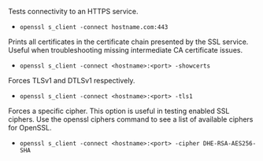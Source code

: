 Tests connectivity to an HTTPS service.
* `openssl s_client -connect hostname.com:443`

Prints all certificates in the certificate chain presented by the SSL service. Useful when troubleshooting missing intermediate CA certificate issues.
* `openssl s_client -connect <hostname>:<port> -showcerts`

Forces TLSv1 and DTLSv1 respectively.
* `openssl s_client -connect <hostname>:<port> -tls1`

Forces a specific cipher. This option is useful in testing enabled SSL ciphers. Use the openssl ciphers command to see a list of available ciphers for OpenSSL.
* `openssl s_client -connect <hostname>:<port> -cipher DHE-RSA-AES256-SHA`